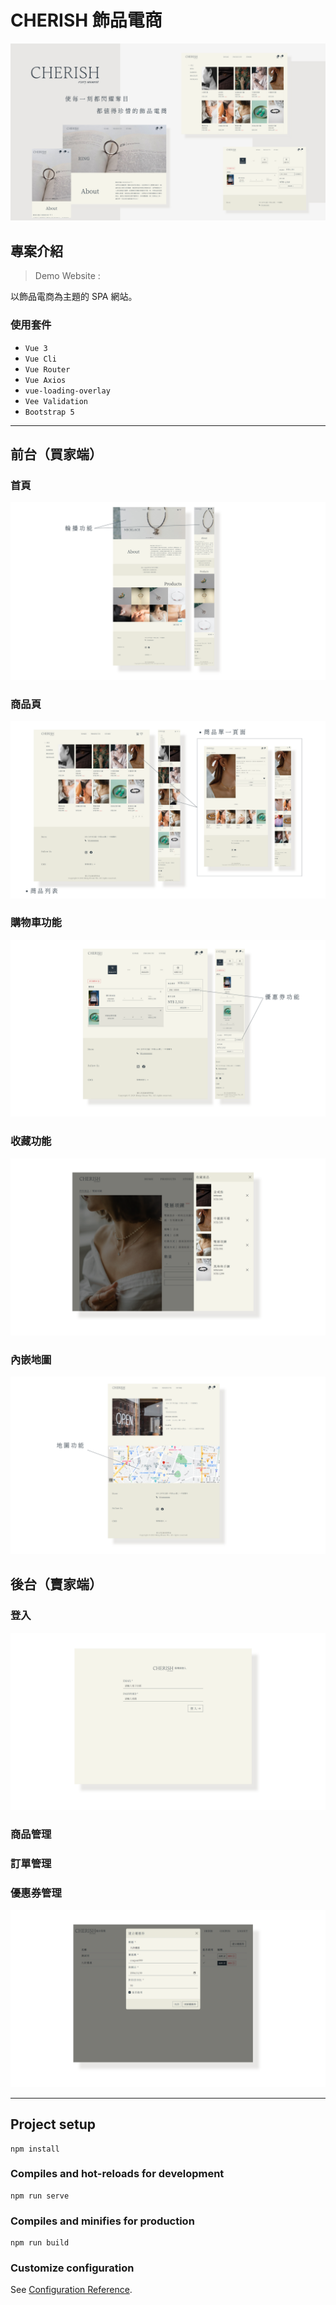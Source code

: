 # CHERISH 飾品電商
<img src="readmeImage/封面.png" alt="封面">

## 專案介紹
> Demo Website : <!-- [https://a94s84.github.io/Hermosa/#/](https://a94s84.github.io/Hermosa/#/) -->

以飾品電商為主題的 SPA 網站。

### 使用套件
- `Vue 3`
- `Vue Cli`
- `Vue Router`
- `Vue Axios`
- `vue-loading-overlay`
- `Vee Validation`
- `Bootstrap 5`

---
## 前台（買家端）

### 首頁
<img src="readmeImage/首頁.png" alt="首頁">

### 商品頁
<img src="readmeImage/商品頁.png" alt="商品頁">

### 購物車功能
<img src="readmeImage/購物車頁面.png" alt="購物車頁面">

### 收藏功能
<img src="readmeImage/珍藏功能.png" alt="珍藏功能">

### 內嵌地圖
<img src="readmeImage/內嵌地圖.png" alt="內嵌地圖">


## 後台（賣家端）

### 登入
<img src="readmeImage/後台登入.png" alt="後台登入">

### 商品管理
<!-- <img src="readmeImage/後台商品管理.png" alt="後台商品管理"> -->

### 訂單管理
<!-- <img src="readmeImage/後台訂單管理.png" alt="後台訂單管理"> -->

### 優惠券管理
<img src="readmeImage/後台優惠券管理.png" alt="後台優惠券管理">

---
## Project setup
```
npm install
```

### Compiles and hot-reloads for development
```
npm run serve
```

### Compiles and minifies for production
```
npm run build
```

### Customize configuration
See [Configuration Reference](https://cli.vuejs.org/config/).
